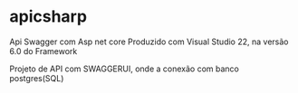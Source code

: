 # apicsharp
Api Swagger com Asp net core
Produzido com Visual Studio 22, na versão 6.0 do Framework 

Projeto de API com SWAGGERUI, onde a conexão com banco postgres(SQL)
